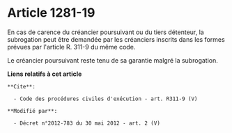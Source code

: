 # Article 1281-19

En cas de carence du créancier poursuivant ou du tiers détenteur, la subrogation peut être demandée par les créanciers
inscrits dans les formes prévues par l'article R. 311-9 du même code. 

Le créancier poursuivant reste tenu de sa garantie malgré la subrogation.

**Liens relatifs à cet article**

	**Cite**:

	  - Code des procédures civiles d'exécution - art. R311-9 (V)

	**Modifié par**:

	  - Décret n°2012-783 du 30 mai 2012 - art. 2 (V)
